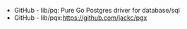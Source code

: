 - GitHub - lib/pq: Pure Go Postgres driver for database/sql
- GitHub - lib/pqx:https://github.com/jackc/pgx